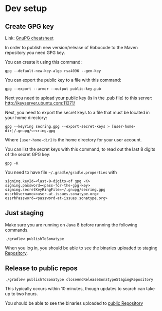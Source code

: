 # Dev setup

## Create GPG key

Link: [GnuPG cheatsheet](https://devhints.io/gnupg)

In order to publish new version/release of Robocode to the Maven repository you need GPG key.

You can create it using this command:

```shell
gpg --default-new-key-algo rsa4096 --gen-key
```

You can export the public key to a file with this command:

```shell
gpg --export --armor --output public-key.pub
```

Next you need to upload your public key (is in the .pub file) to this server:
http://keyserver.ubuntu.com:11371/

Next, you need to export the secret keys to a file that must be located in your home directory:

```shell
gpg --keyring secring.gpg --export-secret-keys > [user-home-dir]/.gnupg/secring.gpg
```

Where `[user-home-dir]` is the home directory for your user account.

You can list the secret keys with this command, to read out the last 8 digits of the secret GPG key:

```shell
gpg -K
```

You need to have file `~/.gradle/gradle.properties` with

```
signing.keyId=<last-8-digits-of gpg -K>
signing.password=<pass-for-the-gpg-key>
signing.secretKeyRingFile=~/.gnupg/secring.gpg
ossrhUsername=<user-at-issues.sonatype.org>
ossrhPassword=<password-at-issues.sonatype.org>
```

## Just staging

Make sure you are running on Java 8 before running the following commands.

```shell
./gradlew publishToSonatype
```

When you log in, you should be able to see the binaries uploaded to [staging Repository].

## Release to public repos

```shell
./gradlew publishToSonatype closeAndReleaseSonatypeStagingRepository
```

This typically occurs within 10 minutes, though updates to search can take up to two hours.

You should be able to see the binaries uploaded to [public Repository]


[staging Repository]: https://oss.sonatype.org/#stagingRepositories

[public Repository]: https://repo1.maven.org/maven2/net/sf/robocode/robocode.api/